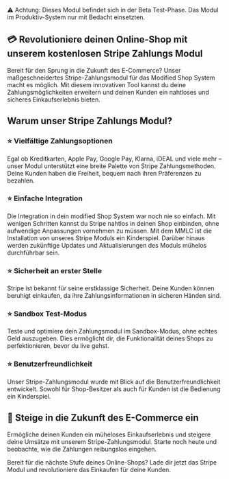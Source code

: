 ⚠️ Achtung: Dieses Modul befindet sich in der Beta Test-Phase. Das Modul im Produktiv-System nur mit Bedacht einsetzten.

## 💳 Revolutioniere deinen Online-Shop mit unserem kostenlosen Stripe Zahlungs Modul

Bereit für den Sprung in die Zukunft des E-Commerce? Unser maßgeschneidertes Stripe-Zahlungsmodul für das Modified Shop System macht es möglich. Mit diesem innovativen Tool kannst du deine Zahlungsmöglichkeiten erweitern und deinen Kunden ein nahtloses und sicheres Einkaufserlebnis bieten.

## Warum unser Stripe Zahlungs Modul?

### ⭐️ Vielfältige Zahlungsoptionen
Egal ob Kreditkarten, Apple Pay, Google Pay, Klarna, iDEAL und viele mehr – unser Modul unterstützt eine breite Palette von Stripe Zahlungsmethoden. Deine Kunden haben die Freiheit, bequem nach ihren Präferenzen zu bezahlen.

### ⭐️ Einfache Integration
Die Integration in dein modified Shop System war noch nie so einfach. Mit wenigen Schritten kannst du Stripe nahtlos in deinen Shop einbinden, ohne aufwendige Anpassungen vornehmen zu müssen. Mit dem MMLC ist die Installation von unseres Stripe Moduls ein Kinderspiel. Darüber hinaus werden zukünftige Updates und Aktualisierungen des Moduls mühelos durchführbar sein.

### ⭐️ Sicherheit an erster Stelle
Stripe ist bekannt für seine erstklassige Sicherheit. Deine Kunden können beruhigt einkaufen, da ihre Zahlungsinformationen in sicheren Händen sind.

### ⭐️ Sandbox Test-Modus
Teste und optimiere dein Zahlungsmodul im Sandbox-Modus, ohne echtes Geld auszugeben. Dies ermöglicht dir, die Funktionalität deines Shops zu perfektionieren, bevor du live gehst.

### ⭐️ Benutzerfreundlichkeit
Unser Stripe-Zahlungsmodul wurde mit Blick auf die Benutzerfreundlichkeit entwickelt. Sowohl für Shop-Besitzer als auch für Kunden ist die Bedienung ein Kinderspiel.

## 🚀 Steige in die Zukunft des E-Commerce ein
Ermögliche deinen Kunden ein müheloses Einkaufserlebnis und steigere deine Umsätze mit unserem Stripe-Zahlungsmodul. Starte noch heute und beobachte, wie die Zahlungen reibungslos eingehen.

Bereit für die nächste Stufe deines Online-Shops? Lade dir jetzt das Stripe Modul und revolutioniere das Einkaufen für deine Kunden.
